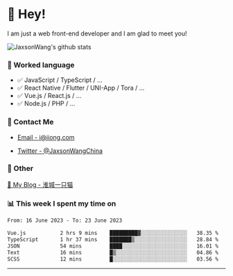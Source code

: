 # 👋 Hey!

I am just a web front-end developer and I am glad to meet you!

![JaxsonWang's github stats](https://github-readme-stats.vercel.app/api?username=JaxsonWang&&show_icons=true&&title_color=1abc9c&&icon_color=1abc9c)


### 📝 Worked language

- ✅ JavaScript / TypeScript / ...
- ✅ React Native / Flutter / UNI-App / Tora / ...
- ✅ Vue.js / React.js / ...
- ✅ Node.js / PHP / ...

### 📮 Contact Me

- [Email - i@iiong.com](mailto:i@iiong.com)

- [Twitter - @JaxsonWangChina](https://twitter.com/JaxsonWangChina)

### 🤪 Other

[📌 My Blog - 淮城一只猫](https://iiong.com)

### 📊 This week I spent my time on

<!--START_SECTION:waka-->

```txt
From: 16 June 2023 - To: 23 June 2023

Vue.js           2 hrs 9 mins    █████████▓░░░░░░░░░░░░░░░   38.35 %
TypeScript       1 hr 37 mins    ███████▒░░░░░░░░░░░░░░░░░   28.84 %
JSON             54 mins         ████░░░░░░░░░░░░░░░░░░░░░   16.01 %
Text             16 mins         █▒░░░░░░░░░░░░░░░░░░░░░░░   04.86 %
SCSS             12 mins         █░░░░░░░░░░░░░░░░░░░░░░░░   03.56 %
```

<!--END_SECTION:waka-->

---
